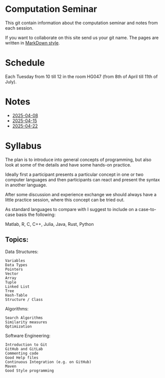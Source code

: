 # Computation Seminar

This git contain information about the computation seminar and notes from each session.

If you want to collaborate on this site send us your git name. The pages are written in [MarkDown style](https://google.github.io/styleguide/docguide/style.html).


# Schedule
Each Tuesday  from 10 till 12 in the room HG047 (from 8th of April till 11th of July). 

# Notes
- [2025-04-08](/doc/2025-04-08.md)
- [2025-04-15](/doc/2025-04-15.md)
- [2025-04-22](/doc/2025-04-22.md)


# Syllabus

The plan is to introduce into general concepts of programming, but also look at some of the details and have some hands-on practice.

Ideally first a participant presents a particular concept in one or two computer languages and then participants can react and present the syntax in another language.

After some discussion and experience exchange we should always have a little practice session, where this concept can be tried out.

As standard languages to compare with I suggest to include on a case-to-case basis the following:

Matlab, R, C, C++, Julia, Java, Rust, Python

 
## Topics:

Data Structures:
```
Variables
Data Types
Pointers
Vector
Array
Tuple
Linked List
Tree
Hash-Table
Structure / Class
```
Algorithms:
```
Search Algorithms
Similarity measures
Optimization
```
 

Software Engineering:
```
Introduction to Git
GitHub and GitLab
Commenting code
Good Help files
Continuous Integration (e.g. on GitHub)
Maven
Good Style programming
```


    